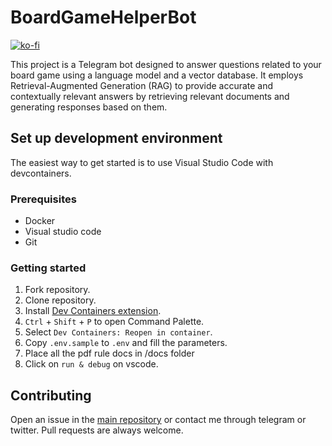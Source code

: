 # BoardGameHelperBot

[![ko-fi](https://ko-fi.com/img/githubbutton_sm.svg)](https://ko-fi.com/drdonoso)

This project is a Telegram bot designed to answer questions related to your board game using a language model and a vector database. It employs Retrieval-Augmented Generation (RAG) to provide accurate and contextually relevant answers by retrieving relevant documents and generating responses based on them.

## Set up development environment

The easiest way to get started is to use Visual Studio Code with devcontainers.

### Prerequisites

- Docker
- Visual studio code
- Git

### Getting started

1. Fork repository.
2. Clone repository.
3. Install [Dev Containers extension](https://marketplace.visualstudio.com/items?itemName=ms-vscode-remote.remote-containers).
4. `Ctrl` + `Shift` + `P` to open Command Palette.
5. Select `Dev Containers: Reopen in container`.
6. Copy `.env.sample` to `.env` and fill the parameters.
7. Place all the pdf rule docs in /docs folder
8. Click on `run & debug` on vscode.

## Contributing
Open an issue in the [main repository](https://github.com/DrDonoso/BoardGameHelperBot) or contact me through telegram or twitter.
Pull requests are always welcome.